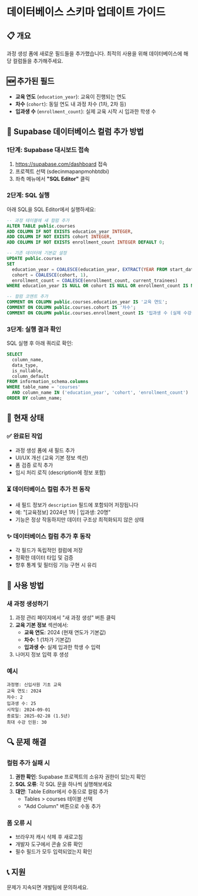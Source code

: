 # 데이터베이스 스키마 업데이트 가이드

## 📋 개요
과정 생성 폼에 새로운 필드들을 추가했습니다. 최적의 사용을 위해 데이터베이스에 해당 컬럼들을 추가해주세요.

## 🆕 추가된 필드
- **교육 연도** (`education_year`): 교육이 진행되는 연도
- **차수** (`cohort`): 동일 연도 내 과정 차수 (1차, 2차 등)
- **입과생 수** (`enrollment_count`): 실제 교육 시작 시 입과한 학생 수

## 🔧 Supabase 데이터베이스 컬럼 추가 방법

### 1단계: Supabase 대시보드 접속
1. https://supabase.com/dashboard 접속
2. 프로젝트 선택 (sdecinmapanpmohbtdbi)
3. 좌측 메뉴에서 **"SQL Editor"** 클릭

### 2단계: SQL 실행
아래 SQL을 SQL Editor에서 실행하세요:

```sql
-- 과정 테이블에 새 컬럼 추가
ALTER TABLE public.courses 
ADD COLUMN IF NOT EXISTS education_year INTEGER,
ADD COLUMN IF NOT EXISTS cohort INTEGER,
ADD COLUMN IF NOT EXISTS enrollment_count INTEGER DEFAULT 0;

-- 기존 데이터에 기본값 설정
UPDATE public.courses 
SET 
  education_year = COALESCE(education_year, EXTRACT(YEAR FROM start_date)),
  cohort = COALESCE(cohort, 1),
  enrollment_count = COALESCE(enrollment_count, current_trainees)
WHERE education_year IS NULL OR cohort IS NULL OR enrollment_count IS NULL;

-- 컬럼 코멘트 추가
COMMENT ON COLUMN public.courses.education_year IS '교육 연도';
COMMENT ON COLUMN public.courses.cohort IS '차수';
COMMENT ON COLUMN public.courses.enrollment_count IS '입과생 수 (실제 수강생 수)';
```

### 3단계: 실행 결과 확인
SQL 실행 후 아래 쿼리로 확인:

```sql
SELECT 
  column_name, 
  data_type, 
  is_nullable,
  column_default
FROM information_schema.columns 
WHERE table_name = 'courses' 
  AND column_name IN ('education_year', 'cohort', 'enrollment_count')
ORDER BY column_name;
```

## 📝 현재 상태

### ✅ 완료된 작업
- 과정 생성 폼에 새 필드 추가
- UI/UX 개선 (교육 기본 정보 섹션)
- 폼 검증 로직 추가
- 임시 처리 로직 (description에 정보 포함)

### ⏳ 데이터베이스 컬럼 추가 전 동작
- 새 필드 정보가 `description` 필드에 포함되어 저장됩니다
- 예: "[교육정보] 2024년 1차 | 입과생: 20명"
- 기능은 정상 작동하지만 데이터 구조상 최적화되지 않은 상태

### ✨ 데이터베이스 컬럼 추가 후 동작
- 각 필드가 독립적인 컬럼에 저장
- 정확한 데이터 타입 및 검증
- 향후 통계 및 필터링 기능 구현 시 유리

## 🚀 사용 방법

### 새 과정 생성하기
1. 과정 관리 페이지에서 "새 과정 생성" 버튼 클릭
2. **교육 기본 정보** 섹션에서:
   - **교육 연도**: 2024 (현재 연도가 기본값)
   - **차수**: 1 (1차가 기본값)
   - **입과생 수**: 실제 입과한 학생 수 입력
3. 나머지 정보 입력 후 생성

### 예시
```
과정명: 신입사원 기초 교육
교육 연도: 2024
차수: 2
입과생 수: 25
시작일: 2024-09-01
종료일: 2025-02-28 (1.5년)
최대 수강 인원: 30
```

## 🔍 문제 해결

### 컬럼 추가 실패 시
1. **권한 확인**: Supabase 프로젝트의 소유자 권한이 있는지 확인
2. **SQL 오류**: 각 SQL 문을 하나씩 실행해보세요
3. **대안**: Table Editor에서 수동으로 컬럼 추가
   - Tables > courses 테이블 선택
   - "Add Column" 버튼으로 수동 추가

### 폼 오류 시
- 브라우저 캐시 삭제 후 새로고침
- 개발자 도구에서 콘솔 오류 확인
- 필수 필드가 모두 입력되었는지 확인

## 📞 지원
문제가 지속되면 개발팀에 문의하세요.